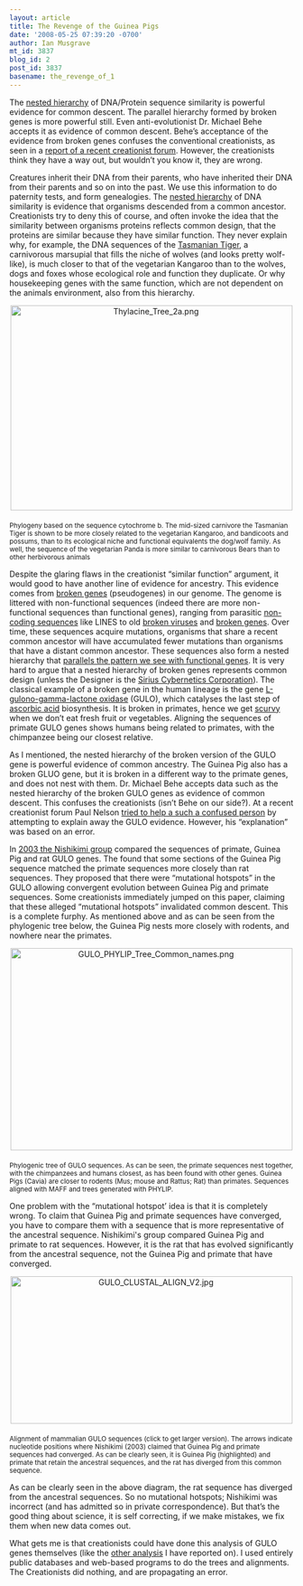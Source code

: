 ```yaml
---
layout: article
title: The Revenge of the Guinea Pigs
date: '2008-05-25 07:39:20 -0700'
author: Ian Musgrave
mt_id: 3837
blog_id: 2
post_id: 3837
basename: the_revenge_of_1
---
```

The [nested hierarchy](http://www.talkorigins.org/faqs/comdesc/section1.html#nested_hierarchy) of DNA/Protein sequence similarity  is powerful evidence for common descent. The parallel hierarchy formed by broken genes is more powerful still. Even anti-evolutionist Dr. Michael Behe accepts it as evidence of common descent. Behe’s acceptance of the evidence from broken genes confuses the conventional creationists, as seen in a [report of a recent creationist forum](http://pigeonchess.wordpress.com/2008/05/04/expelled-q-a-at-biola-university/). However, the creationists think they have a way out, but wouldn’t you know it, they are wrong.

Creatures inherit their DNA from their parents, who have inherited their DNA from their parents and so on into the past. We use this information to do paternity tests, and form genealogies. The [nested hierarchy](http://www.talkorigins.org/faqs/comdesc/section1.html#nested_hierarchy) of DNA similarity is evidence that organisms descended from a common ancestor. Creationists try to deny this of course, and often invoke the idea that the similarity between organisms proteins reflects common design, that the proteins are similar because they have similar function. They never explain why, for example, the DNA sequences of the [Tasmanian Tiger](http://www.dpiw.tas.gov.au/inter.nsf/WebPages/BHAN-53777B?open), a carnivorous marsupial that fills the niche of wolves (and looks pretty wolf-like), is much closer to that of the vegetarian Kangaroo than to the wolves, dogs and foxes whose ecological role and function they duplicate. Or why housekeeping genes with the same function, which are not dependent on the animals environment, also from this hierarchy.

[<img src="{{ site.baseurl }}/uploads/2008/Thylacine_Tree_2a-thumb-500x363.png" alt="Thylacine_Tree_2a.png" width="500" height="363" style="text-align: center; display: block; margin: 0 auto 20px;" class="mt-image-center" />](/uploads/2008/Thylacine_Tree_2a.png)<small>Phylogeny based on the  sequence cytochrome b. The mid-sized carnivore the Tasmanian Tiger is shown to be more closely related to the vegetarian Kangaroo, and bandicoots and possums, than to its ecological niche and functional equivalents the dog/wolf family. As well, the sequence of the vegetarian Panda is more similar to carnivorous Bears than to other herbivorous animals</small> 

Despite the glaring flaws in the creationist “similar function” argument, it would good to have another line of evidence for ancestry. This evidence comes from [broken genes](http://www.talkorigins.org/faqs/molgen/) (pseudogenes) in our genome. The genome is littered with non-functional sequences (indeed there are more non-functional sequences than functional genes), ranging from parasitic [non-coding sequences](http://www.talkorigins.org/faqs/comdesc/section4.html#transposons) like LINES to old [broken viruses](http://www.talkorigins.org/faqs/comdesc/section4.html#retroviruses) and [broken genes](http://www.talkorigins.org/faqs/comdesc/section4.html#pseudogenes). Over time, these sequences acquire mutations, organisms that share a recent common ancestor will have accumulated fewer mutations than organisms that have a distant common ancestor. These sequences also form a nested hierarchy that [parallels the pattern we see with functional genes](http://www.talkorigins.org/faqs/molgen/). It is very hard to argue that a nested hierarchy of broken genes represents common design (unless the Designer is the [Sirius Cybernetics Corporation](http://en.wikipedia.org/wiki/Sirius_Cybernetics_Corporation)). The classical example of a broken gene in the human lineage is the gene [L-gulono-gamma-lactone oxidase](http://en.wikipedia.org/wiki/L-gulono-gamma-lactone_oxidase) (GULO), which catalyses the last step of [ascorbic acid](http://en.wikipedia.org/wiki/Ascorbic_acid) biosynthesis. It is broken in primates, hence we get [scurvy](http://en.wikipedia.org/wiki/Scurvy) when we don’t eat fresh fruit or vegetables. Aligning the sequences of primate GULO genes shows humans being related to primates, with the chimpanzee being our closest relative. 

As I mentioned, the nested hierarchy of the broken version of the GULO gene is powerful evidence of common ancestry. The Guinea Pig also has a broken GLUO gene, but it is broken in a different way to the primate genes, and does not nest with them. Dr. Michael Behe accepts data such as the nested hierarchy of the broken GULO genes as evidence of common descent. This confuses the creationists (isn’t Behe on our side?). At a recent creationist forum Paul Nelson [tried to help a such a confused person](http://pigeonchess.wordpress.com/2008/05/04/expelled-q-a-at-biola-university/) by attempting to explain away the GULO evidence. However, his “explanation” was based on an error.  

In [2003 the Nishikimi group](http://www.ncbi.nlm.nih.gov/pubmed/14703305?ordinalpos=5&amp;itool=EntrezSystem2.PEntrez.Pubmed.Pubmed_ResultsPanel.Pubmed_RVDocSum) compared the sequences of primate, Guinea Pig and rat GULO genes. The found that some sections of the Guinea Pig sequence matched the primate sequences more closely than rat sequences. They proposed that there were “mutational hotspots” in the GULO allowing convergent evolution between Guinea Pig and primate sequences. Some creationists immediately jumped on this paper, claiming that these alleged “mutational hotspots” invalidated common descent. This is a complete furphy. As mentioned above and as can be seen from the phylogenic tree below, the Guinea Pig nests more closely with rodents, and nowhere near the primates. 

[<img src="{{ site.baseurl }}/uploads/2008/GULO_PHYLIP_Tree_Common_names-thumb-500x358.png" alt="GULO_PHYLIP_Tree_Common_names.png" width="500" height="358" style="text-align: center; display: block; margin: 0 auto 20px;" class="mt-image-center" />](/uploads/2008/GULO_PHYLIP_Tree_Common_names.png)
<small>Phylogenic tree of GULO sequences. As can be seen, the primate sequences nest together, with the chimpanzees and humans closest, as has been found with other genes. Guinea Pigs (Cavia) are closer to rodents (Mus; mouse and Rattus; Rat) than primates. Sequences aligned with MAFF and trees generated with PHYLIP.</small>

One problem with the “mutational hotspot’ idea is that it is completely wrong. To claim that Guinea Pig and primate sequences have converged, you have to compare them with a sequence that is more representative of the ancestral sequence. Nishikimi's group compared Guinea Pig and primate to rat sequences. However, it is the rat that has evolved significantly from the ancestral sequence, not the Guinea Pig and primate that have converged.

[<img src="{{ site.baseurl }}/uploads/2008/GULO_CLUSTAL_ALIGN_V2-thumb-500x261.jpg" alt="GULO_CLUSTAL_ALIGN_V2.jpg" width="500" height="261" style="text-align: center; display: block; margin: 0 auto 20px;" class="mt-image-center" />](/uploads/2008/GULO_CLUSTAL_ALIGN_V2.jpg)
<small>Alignment of mammalian GULO sequences (click to get larger version). The arrows indicate nucleotide positions where Nishikimi (2003) claimed that Guinea Pig and primate sequences had converged. As can be clearly seen, it is Guinea Pig (highlighted) and primate that retain the ancestral sequences, and the rat has diverged from this common sequence.</small>

As can be clearly seen in the above diagram, the rat sequence has diverged from the ancestral sequences. So no mutational hotspots; Nishikimi was incorrect (and has admitted so in private correspondence). But that’s the good thing about science, it is self correcting, if we make mistakes, we fix them when new data comes out.

What gets me is that creationists could have done this analysis of GULO genes themselves (like the [other analysis](http://pandasthumb.org/archives/2008/05/behe-vs-lamprey.html) I have reported on). I used entirely public databases and web-based programs to do the trees and alignments. The Creationists did nothing, and are propagating an error.
